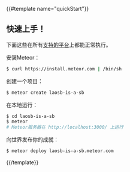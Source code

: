{{#template name="quickStart"}}
## 快速上手！

下面这些在所有[支持的平台](https://github.com/meteor/meteor/wiki/Supported-Platforms)上都能正常执行。

安装Meteor：

```bash
$ curl https://install.meteor.com | /bin/sh
```

创建一个项目：

```bash
$ meteor create laosb-is-a-sb
```

在本地运行：

```bash
$ cd laosb-is-a-sb
$ meteor
# Meteor服务器在 http://localhost:3000/ 上运行
```

向世界发布你的成就：

```bash
$ meteor deploy laosb-is-a-sb.meteor.com
```
{{/template}}